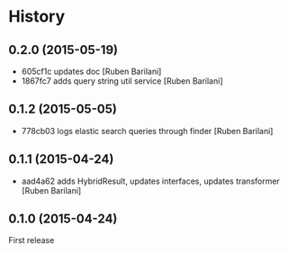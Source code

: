 History
=======


0.2.0 (2015-05-19)
------------------

- 605cf1c updates doc [Ruben Barilani]
- 1867fc7 adds query string util service [Ruben Barilani]


0.1.2 (2015-05-05)
------------------

- 778cb03 logs elastic search queries through finder [Ruben Barilani]


0.1.1 (2015-04-24)
------------------

- aad4a62 adds HybridResult, updates interfaces, updates transformer [Ruben Barilani]


0.1.0 (2015-04-24)
------------------

First release
